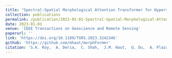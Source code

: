 ```yaml
---
title: "Spectral-Spatial Morphological Attention Transformer for Hyperspectral Image Classification"
collection: publications
permalink: /publication/2023-01-01-Spectral-Spatial-Morphological-Attention-Transformer-for-Hyperspectral-Image-Classification
date: 2023-01-01
venue: 'IEEE Transactions on Geoscience and Remote Sensing'
paperurl: ''
link: 'https://doi.org/10.1109/TGRS.2023.3242346'
github: 'https://github.com/mhaut/morphFormer'
citation: 'S.K. Roy,  A. Deria,  C. Shah,  J.M. Haut,  Q. Du,  A. Plaza, &quot;Spectral-Spatial Morphological Attention Transformer for Hyperspectral Image Classification.&quot; IEEE Transactions on Geoscience and Remote Sensing, 2023.'
---
```


